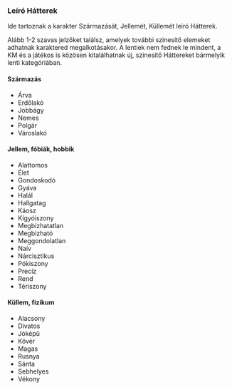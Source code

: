 ###  Leíró Hátterek

Ide tartoznak a karakter Származását, Jellemét, Küllemét leíró Hátterek.

<!-- tag: szarmazas__jellem__kullem__hatter -->

Alább 1-2 szavas jelzőket találsz, amelyek további szinesítő elemeket adhatnak karaktered megalkotásakor. A lentiek nem fednek le mindent, a KM és a játékos is közösen kitalálhatnak új, szinesítő Háttereket bármelyik lenti kategóriában.

#### Származás

- Árva
- Erdőlakó
- Jobbágy
- Nemes
- Polgár
- Városlakó


#### Jellem, fóbiák, hobbik

- Alattomos
- Élet
- Gondoskodó
- Gyáva
- Halál
- Hallgatag
- Káosz
- Kígyóiszony
- Megbízhatatlan
- Megbízható
- Meggondolatlan
- Naív
- Nárcisztikus
- Pókiszony
- Precíz
- Rend
- Tériszony


#### Küllem, fizikum

- Alacsony
- Divatos
- Jóképű
- Kövér
- Magas
- Rusnya
- Sánta
- Sebhelyes
- Vékony
